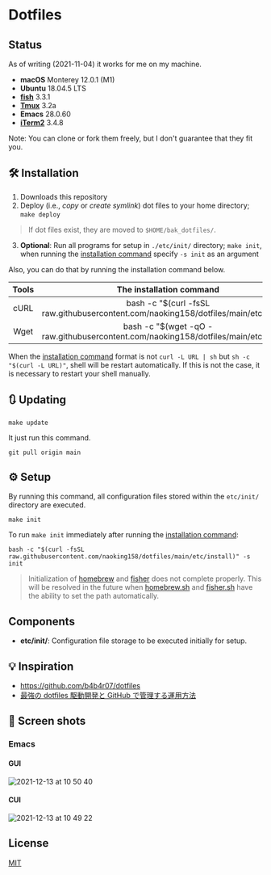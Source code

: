 # Dotfiles

## Status

As of writing (2021-11-04) it works for me on my machine.
- **macOS** Monterey 12.0.1 (M1)
- **Ubuntu** 18.04.5 LTS
- **[fish](https://github.com/fish-shell/fish-shell)** 3.3.1
- **[Tmux](https://github.com/tmux/tmux/wiki)** 3.2a
- **Emacs** 28.0.60
- **[iTerm2](https://iterm2.com)** 3.4.8

Note: You can clone or fork them freely, but I don't guarantee that they fit you.


## 🛠️ Installation

1. Downloads this repository
2. Deploy (i.e., *copy* or *create symlink*) dot files to your home directory; `make deploy`
> If dot files exist, they are moved to `$HOME/bak_dotfiles/`.
3. **Optional**: Run all programs for setup in `./etc/init/` directory; `make init`, when running the [installation command](#oneliner) specify `-s init` as an argument

Also, you can do that by running the installation command below.

| Tools | <a name="oneliner">The installation command</a> |
|:-:|:-:|
| cURL | bash -c "$(curl -fsSL raw.githubusercontent.com/naoking158/dotfiles/main/etc/install)" |
| Wget | bash -c "$(wget -qO - raw.githubusercontent.com/naoking158/dotfiles/main/etc/install)" |

When the [installation command](#oneliner) format is not `curl -L URL | sh` but `sh -c "$(curl -L URL)"`, shell will be restart automatically. If this is not the case, it is necessary to restart your shell manually.


## 🔃 Updating

```console
make update
```

It just run this command.
```console
git pull origin main
```


## ⚙️ Setup

By running this command, all configuration files stored within the `etc/init/` directory are executed.
```console
make init
```

To run `make init` immediately after running the [installation command](#oneliner):
```console
bash -c "$(curl -fsSL raw.githubusercontent.com/naoking158/dotfiles/main/etc/install)" -s init 
```

> Initialization of [homebrew](https://brew.sh) and [fisher](https://github.com/jorgebucaran/fisher) does not complete properly. This will be resolved in the future when [homebrew.sh](etc/init/homebrew.sh) and [fisher.sh](etc/init/fisher.sh) have the ability to set the path automatically.


## Components

- **etc/init/**: Configuration file storage to be executed initially for setup.


## 💡 Inspiration

- <https://github.com/b4b4r07/dotfiles>
- [最強の dotfiles 駆動開発と GitHub で管理する運用方法](https://qiita.com/b4b4r07/items/b70178e021bef12cd4a2#fnref2)

## 📸 Screen shots


### Emacs
#### GUI
![ 2021-12-13 at 10 50 40](https://user-images.githubusercontent.com/29372455/145740341-4789e63b-a39f-46c5-aaff-a36942b50c38.jpg)


#### CUI
![ 2021-12-13 at 10 49 22](https://user-images.githubusercontent.com/29372455/145740371-dae99e43-09bf-4a9a-bfde-2ef0e13e6f36.jpg)



## License

[MIT](LICENSE)
